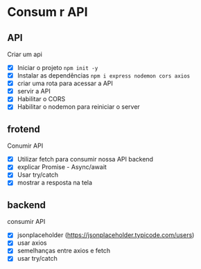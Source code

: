 # Consum r API

## API

Criar um api

- [x] Iniciar o projeto `npm init -y`
- [x] Instalar as dependências `npm i express nodemon cors axios`
- [x] criar uma rota para acessar a API
- [x] servir a API
- [x] Habilitar o CORS
- [x] Habilitar o nodemon para reiniciar o server

## frotend

Conumir API

- [x] Utilizar fetch para consumir nossa API backend
- [x] explicar Promise - Async/await
- [x] Usar try/catch
- [x] mostrar a resposta na tela

## backend

consumir API

- [x] jsonplaceholder (https://jsonplaceholder.typicode.com/users)
- [x] usar axios
- [x] semelhanças entre axios e fetch
- [x] usar try/catch
